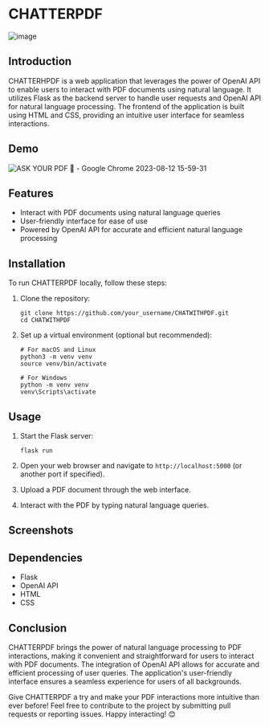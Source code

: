 # CHATTERPDF

![image](https://github.com/Sameeruddin8/ChatWithPdf/assets/102674044/ee088225-3bce-4819-8de6-c8472db16e21)


## Introduction

CHATTERHPDF is a web application that leverages the power of OpenAI API to enable users to interact with PDF documents using natural language. It utilizes Flask as the backend server to handle user requests and OpenAI API for natural language processing. The frontend of the application is built using HTML and CSS, providing an intuitive user interface for seamless interactions.

## Demo

![ASK YOUR PDF 💬 - Google Chrome 2023-08-12 15-59-31](https://github.com/Sameeruddin8/ChatWithPdf/assets/102674044/8b013202-ada4-41ef-80db-64746a3f42c5)


## Features

- Interact with PDF documents using natural language queries
- User-friendly interface for ease of use
- Powered by OpenAI API for accurate and efficient natural language processing

## Installation

To run CHATTERPDF locally, follow these steps:

1. Clone the repository:

   ```
   git clone https://github.com/your_username/CHATWITHPDF.git
   cd CHATWITHPDF
   ```

2. Set up a virtual environment (optional but recommended):

   ```
   # For macOS and Linux
   python3 -m venv venv
   source venv/bin/activate

   # For Windows
   python -m venv venv
   venv\Scripts\activate
   ```

## Usage

1. Start the Flask server:

   ```
   flask run
   ```

2. Open your web browser and navigate to `http://localhost:5000` (or another port if specified).

3. Upload a PDF document through the web interface.

4. Interact with the PDF by typing natural language queries.

## Screenshots

<!-- Insert relevant screenshots of your web application here, showcasing its features and functionality. -->

## Dependencies

- Flask
- OpenAI API
- HTML
- CSS

## Conclusion

CHATTERPDF brings the power of natural language processing to PDF interactions, making it convenient and straightforward for users to interact with PDF documents. The integration of OpenAI API allows for accurate and efficient processing of user queries. The application's user-friendly interface ensures a seamless experience for users of all backgrounds.

Give CHATTERPDF a try and make your PDF interactions more intuitive than ever before! Feel free to contribute to the project by submitting pull requests or reporting issues. Happy interacting! 😊
